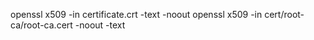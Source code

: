 openssl x509 -in certificate.crt -text -noout
openssl x509 -in cert/root-ca/root-ca.cert -noout -text
